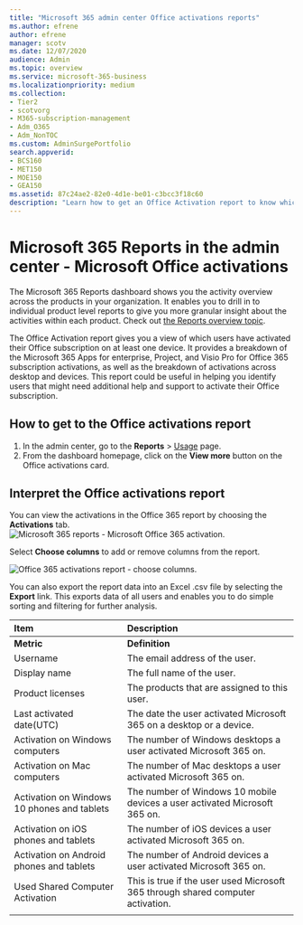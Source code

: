 ```yaml
---
title: "Microsoft 365 admin center Office activations reports"
ms.author: efrene
author: efrene
manager: scotv
ms.date: 12/07/2020
audience: Admin
ms.topic: overview
ms.service: microsoft-365-business
ms.localizationpriority: medium
ms.collection: 
- Tier2
- scotvorg
- M365-subscription-management
- Adm_O365
- Adm_NonTOC
ms.custom: AdminSurgePortfolio
search.appverid:
- BCS160
- MET150
- MOE150
- GEA150
ms.assetid: 87c24ae2-82e0-4d1e-be01-c3bcc3f18c60
description: "Learn how to get an Office Activation report to know which users have activated their Microsoft 365 subscription, and identify users that might need additional help."
---
```


# Microsoft 365 Reports in the admin center - Microsoft Office activations

The Microsoft 365 Reports dashboard shows you the activity overview across the products in your organization. It enables you to drill in to individual product level reports to give you more granular insight about the activities within each product. Check out [the Reports overview topic](activity-reports.md).
  
The Office Activation report gives you a view of which users have activated their Office subscription on at least one device. It provides a breakdown of the Microsoft 365 Apps for enterprise, Project, and Visio Pro for Office 365 subscription activations, as well as the breakdown of activations across desktop and devices. This report could be useful in helping you identify users that might need additional help and support to activate their Office subscription.
  
## How to get to the Office activations report

1. In the admin center, go to the **Reports** \> <a href="https://go.microsoft.com/fwlink/p/?linkid=2074756" target="_blank">Usage</a> page. 
2. From the dashboard homepage, click on the **View more** button on the Office activations card.
  
## Interpret the Office activations report
  
You can view the activations in the Office 365 report by choosing the **Activations** tab.<br/>![Microsoft 365 reports - Microsoft Office 365 activation.](../../media/e1df82a2-3336-4b38-b66c-b286c44b82ee.png)

Select **Choose columns** to add or remove columns from the report.  

![Office 365 activations report - choose columns.](../../media/d11a0efa-a067-4440-a4f3-71b618a90301.png)

You can also export the report data into an Excel .csv file by selecting the **Export** link. This exports data of all users and enables you to do simple sorting and filtering for further analysis. 

|Item|Description|
|:-----|:-----|
|**Metric**|**Definition**|
|Username  <br/> |The email address of the user.  <br/> |
|Display name  <br/> |The full name of the user.  <br/> |
|Product licenses  <br/> |The products that are assigned to this user.  <br/> |
|Last activated date(UTC)  <br/> |The date the user activated Microsoft 365 on a desktop or a device.  <br/> |
|Activation on Windows computers  <br/> |The number of Windows desktops a user activated Microsoft 365 on.  <br/> |
|Activation on Mac computers <br/> |The number of Mac desktops a user activated Microsoft 365 on.|
|Activation on Windows 10 phones and tablets  <br/> |The number of Windows 10 mobile devices a user activated Microsoft 365 on.  <br/> |
|Activation on iOS phones and tablets  <br/> |The number of iOS devices a user activated Microsoft 365 on.|
|Activation on Android phones and tablets  <br/> |The number of Android devices a user activated Microsoft 365 on.  <br/> |
|Used Shared Computer Activation |This is true if the user used Microsoft 365 through shared computer activation.|
|||
   
